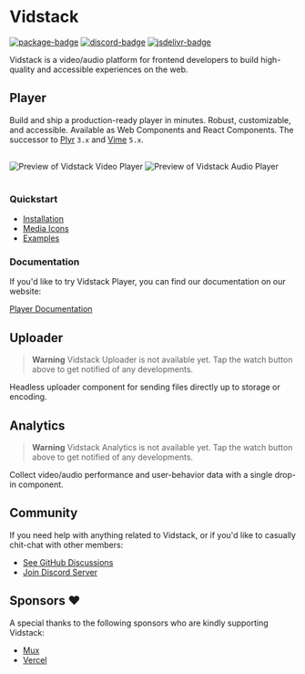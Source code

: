 # Vidstack

[![package-badge]][package]
[![discord-badge]][discord]
[![jsdelivr-badge]][jsdelivr]

Vidstack is a video/audio platform for frontend developers to build high-quality and accessible
experiences on the web.

## Player

Build and ship a production-ready player in minutes. Robust, customizable, and accessible. Available
as Web Components and React Components. The successor to [Plyr][plyr] `3.x` and [Vime][vime] `5.x`.

<img src="./assets/video-player.png" alt="Preview of Vidstack Video Player" />

<img src="./assets/audio-player.png" alt="Preview of Vidstack Audio Player" style="margin: 16px 0;" />

### Quickstart

- [Installation](https://www.vidstack.io/docs/player/getting-started/installation)
- [Media Icons](https://www.vidstack.io/media-icons)
- [Examples](https://github.com/vidstack/examples)

### Documentation

If you'd like to try Vidstack Player, you can find our documentation on our website:

[Player Documentation][docs-player]

## Uploader

> **Warning**
> Vidstack Uploader is not available yet. Tap the watch button above to get notified of any
> developments.

Headless uploader component for sending files directly up to storage or encoding.

## Analytics

> **Warning**
> Vidstack Analytics is not available yet. Tap the watch button above to get notified of any
> developments.

Collect video/audio performance and user-behavior data with a single drop-in component.

## Community

If you need help with anything related to Vidstack, or if you'd like to casually chit-chat with
other members:

- [See GitHub Discussions][discussions]
- [Join Discord Server][discord]

## Sponsors ❤️

A special thanks to the following sponsors who are kindly supporting Vidstack:

- [Mux](https://www.mux.com/)
- [Vercel](https://vercel.com/)

[vime]: https://github.com/vime-js/vime
[plyr]: https://github.com/sampotts/plyr
[docs-player]: https://www.vidstack.io/docs/player
[package]: https://www.npmjs.com/package/vidstack
[package-badge]: https://img.shields.io/npm/v/vidstack?style=flat-square
[jsdelivr]: https://www.jsdelivr.com/package/npm/vidstack
[jsdelivr-badge]: https://data.jsdelivr.com/v1/package/npm/vidstack/badge
[discord]: https://discord.gg/QAjfh2gZE4
[discord-badge]: https://img.shields.io/discord/742612686679965696?color=%235865F2&label=%20&logo=discord&logoColor=white&style=flat-square
[discussions]: https://github.com/vidstack/vidstack/discussions
